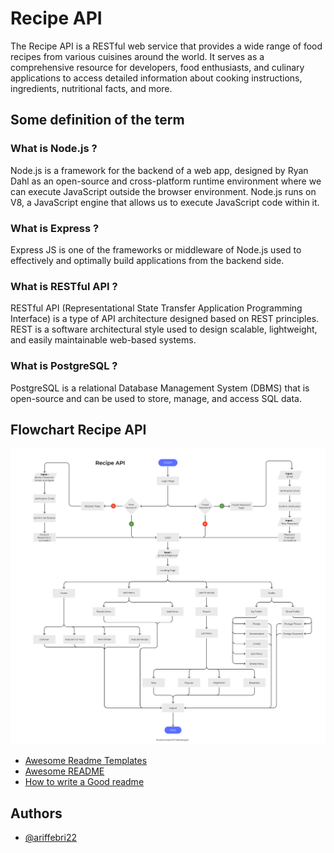 # Recipe API

The Recipe API is a RESTful web service that provides a wide range of food recipes from various cuisines around the world. It serves as a comprehensive resource for developers, food enthusiasts, and culinary applications to access detailed information about cooking instructions, ingredients, nutritional facts, and more.

## Some definition of the term

### What is Node.js ?

Node.js is a framework for the backend of a web app, designed by Ryan Dahl as an open-source and cross-platform runtime environment where we can execute JavaScript outside the browser environment. Node.js runs on V8, a JavaScript engine that allows us to execute JavaScript code within it.

### What is Express ?

Express JS is one of the frameworks or middleware of Node.js used to effectively and optimally build applications from the backend side.

### What is RESTful API ?

RESTful API (Representational State Transfer Application Programming Interface) is a type of API architecture designed based on REST principles. REST is a software architectural style used to design scalable, lightweight, and easily maintainable web-based systems.

### What is PostgreSQL ?

PostgreSQL is a relational Database Management System (DBMS) that is open-source and can be used to store, manage, and access SQL data.

## Flowchart Recipe API

![App Screenshot](./assets/img/Flowchart%20Recipe%20API.png)

-   [Awesome Readme Templates](https://awesomeopensource.com/project/elangosundar/awesome-README-templates)
-   [Awesome README](https://github.com/matiassingers/awesome-readme)
-   [How to write a Good readme](https://bulldogjob.com/news/449-how-to-write-a-good-readme-for-your-github-project)

## Authors

-   [@ariffebri22](https://www.github.com/ariffebri22)
